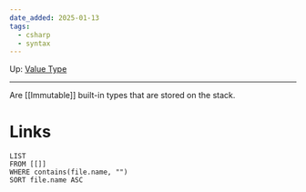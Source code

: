 ```yaml
---
date_added: 2025-01-13
tags:
  - csharp
  - syntax
---
```

Up: [Value Type](Value%20Type.md)
___
 Are [[Immutable]] built-in types that are stored on the stack.
# Links
```dataview
LIST
FROM [[]]
WHERE contains(file.name, "")
SORT file.name ASC
```
